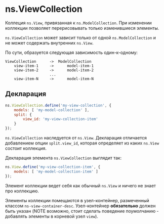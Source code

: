 # ns.ViewCollection

Коллеция `ns.View`, привязанная к `ns.ModelCollection`.
При изменении коллекции позволяет перерисовывать только изменившиеся элементы.

`ns.ViewCollection` может зависит только от одной `ns.ModelCollection` и не может содержать внутренних `ns.View`.

По сути, образуется следующая зависимость один-к-одному:
```
ViewCollection      ->  ModelCollection
    view-item-1     ->      model-item-1
    view-item-2     ->      model-item-2
                    ...
    view-item-N     ->      model-item-N
```

## Декларация

```js
ns.ViewCollection.define('my-view-collection', {
    models: [ 'my-model-collection' ],
    split: {
        view_id: 'my-view-collection-item'
    }
});
```

`ns.ViewCollection` наследуется от `ns.View`.
Декларация отличается добавлением опции `split.view_id`, которая определяет из каких `ns.View` состоит коллекция.

Декларация элемента `ns.ViewCollection` выглядит так:
```js
ns.View.define('my-view-collection-item', {
    models: [ 'my-model-collection-item' ]
});
```
Элемент коллекции ведет себя как обычный `ns.View` и ничего не знает про коллекцию.

Элементы коллекции помещаются в узел-контейнер, размеченный классом `ns-view-container-desc`.
Узел-контейнер **обязательно** должен быть указан (NOTE возможно, стоит сделать поведение поумолчанию - добавлять элементы в корневой узел `view`).
